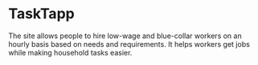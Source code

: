 # TaskTapp
The site allows people to hire low-wage and blue-collar workers on an hourly basis based on needs and requirements. It helps workers get jobs while making household tasks easier.
